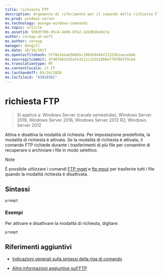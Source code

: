 ```yaml
---
title: richiesta FTP
description: Argomento di riferimento per il comando della richiesta FTP, che consente di attivare e disattivare la modalità di richiesta.
ms.prod: windows-server
ms.technology: manage-windows-commands
ms.topic: article
ms.assetid: 930df39b-45c4-4e0b-bfe2-1d1963be817a
author: coreyp-at-msft
ms.author: coreyp
manager: dongill
ms.date: 10/16/2017
ms.openlocfilehash: 57f0e1eead36665c19845944bf22325b1aecebbb
ms.sourcegitcommit: 4f407b82435afe3111c215510b0ef797863f9cb4
ms.translationtype: MT
ms.contentlocale: it-IT
ms.lasthandoff: 05/24/2020
ms.locfileid: "83820381"
---
```

# <a name="ftp-prompt"></a>richiesta FTP

> Si applica a: Windows Server (canale semestrale), Windows Server 2019, Windows Server 2016, Windows Server 2012 R2, Windows Server 2012

Attiva e disattiva la modalità di richiesta. Per impostazione predefinita, la modalità di richiesta è attivata. Se la modalità di richiesta è attivata, il comando FTP richiede durante i trasferimenti di più file per consentire di recuperare o archiviare i file in modo selettivo.

> [!NOTE]
> È possibile utilizzare i comandi [FTP mget](ftp-mget.md) e [ftp mput](ftp-mput_1.md) per trasferire tutti i file quando la modalità richiesta è disattivata.

## <a name="syntax"></a>Sintassi

```
prompt
```

### <a name="examples"></a>Esempi

Per attivare e disattivare la modalità di richiesta, digitare:

```
prompt
```

## <a name="additional-references"></a>Riferimenti aggiuntivi

- [Indicazioni generali sulla sintassi della riga di comando](command-line-syntax-key.md)

- [Altre informazioni aggiuntive sull'FTP](https://docs.microsoft.com/previous-versions/orphan-topics/ws.10/cc756013(v=ws.10))
